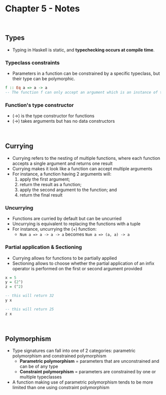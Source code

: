 # Chapter 5 - Notes
</br>

## Types
- Typing in Haskell is static, and **typechecking occurs at compile time**.

### Typeclass constraints
- Parameters in a function can be constrained by a specific typeclass, but their type can be polymorphic.

```haskell
f :: Eq a => a -> a
-- The function f can only accept an argument which is an instance of the Equal typeclass, but that argument can be of any type (i.e.: a String, an Int, a Bool, etc) 
```

### Function's type constructor
- (->) is the type constructor for functions
- (->) takes arguments but has no data constructors

</br>

## Currying
- Currying refers to the nesting of multiple functions, where each function accepts a single argument and returns one result
- Currying makes it look like a function can accept multiple arguments
- For instance, a function having 2 arguments will:
  1. apply the first argument;
  2. return the result as a function;
  3. apply the second argument to the function; and
  4. return the final result

### Uncurrying 
- Functions are curried by default but can be uncurried
- Uncurrying is equivalent to replacing the functions with a tuple
- For instance, uncurrying the (+) function:
  - `Num a => a -> a -> a` becomes `Num a => (a, a) -> a`

### Partial application & Sectioning
- Currying allows for functions to be partially applied
- Sectioning allows to choose whether the partial application of an infix operator is performed on the first or second argument provided

```haskell
x = 5
y = (2^)
z = (^2)

-- this will return 32
y x 

-- this will return 25
z x
```

</br>

## Polymorphism
- Type signatures can fall into one of 2 categories: parametric polymorphism and constrained polymorphism
  - **Parametric polymorphism** = parameters that are unconstrained and can be of any type
  - **Constraint polymorphism** = parameters are constrained by one or multiple typeclasses
- A function making use of parametric polymorphism tends to be more limited than one using constraint polymorphism

